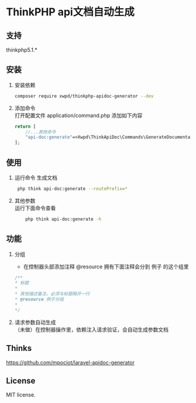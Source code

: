 # ThinkPHP api文档自动生成
## 支持  
   thinkphp5.1.*
   
## 安装
1. 安装依赖
    ```bash
    composer require xwpd/thinkphp-apidoc-generator --dev
    ```
1. 添加命令     
    打开配置文件 application/command.php 添加如下内容
    ```php
    return [
        //...其他命令
        "api-doc:generate"=>Xwpd\ThinkApiDoc\Commands\GenerateDocumentation::class
    ];
    ```
   
## 使用 
1. 运行命令 生成文档
   ```bash
    php think api-doc:generate --routePrefix=*
   ```
1.  其他参数   
    运行下面命令查看
    ```bash
        php think api-doc:generate -h
    ```
    
## 功能
1. 分组
    * 在控制器头部添加注释 @resource  拥有下面注释会分到 例子 的这个组里
    ```php
    /**
   * 标题
   *
   * 其他描述备注，必须与标题隔开一行
   * @resource 例子分组
   * 
    */
    ```
   
1. 请求参数自动生成   
   （未做）在控制器操作里，依赖注入请求验证，会自动生成参数文档
 
## Thinks
   https://github.com/mpociot/laravel-apidoc-generator
    
## License
   MIT license.